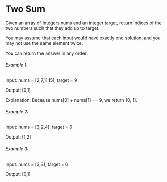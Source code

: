 # Two Sum

Given an array of integers nums and an integer target, return indices of the two
numbers such that they add up to target.

You may assume that each input would have exactly one solution, and you may not
use the same element twice.

You can return the answer in any order.

###### Example 1:

Input: nums = [2,7,11,15], target = 9

Output: [0,1]

Explanation: Because nums[0] + nums[1] == 9, we return [0, 1].

###### Example 2:

Input: nums = [3,2,4], target = 6

Output: [1,2]

###### Example 3:

Input: nums = [3,3], target = 6

Output: [0,1]
